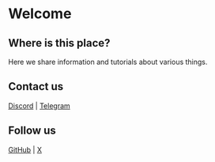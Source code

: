 # Welcome

## Where is this place?

Here we share information and tutorials about various things.

## Contact us

[Discord](https://discord.gg/keift) | [Telegram](https://t.me/keiftt)

## Follow us

[GitHub](https://github.com/keift) | [X](https://x.com/keiftttt)